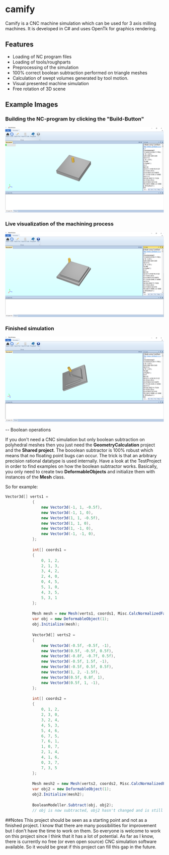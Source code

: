 # camify

Camify is a CNC machine simulation which can be used for 3 axis milling machines. It is developed in C# and uses OpenTk for graphics rendering.

## Features
- Loading of NC program files
- Loading of tools/roughparts
- Preprocessing of the simulation
- 100% correct boolean subtraction performed on triangle meshes
- Calculation of swept volumes generated by tool motion.
- Visual presented machine simulation
- Free rotation of 3D scene

## Example Images

### Building the NC-program by clicking the "Build-Button"
![alt tag](https://github.com/NMO13/camify/blob/master/img/image1.png)

### Live visualization of the machining process
![alt tag](https://github.com/NMO13/camify/blob/master/img/image2.png)

### Finished simulation
![alt tag](https://github.com/NMO13/camify/blob/master/img/image3.png)

-- Boolean operations

If you don't need a CNC simulation but only boolean subtraction on polyhedral meshes then you just need the **GeometryCalculation** project and the **Shared project**. The booolean subtractor is 100% robust which means that no floating point bugs can occur. The trick is that an arbitrary precision rational datatype is used internally. 
Have a look at the TestProject in order to find examples on how the boolean subtractor works. Basically, you only need to create two **DeformableObjects** and initialize them with instances of the **Mesh** class.

So for example:
```C#
Vector3d[] verts1 =
            {
                new Vector3d(-1, 1, -0.5f),
                new Vector3d(-1, 1, 0),
                new Vector3d(1, 1, -0.5f),
                new Vector3d(1, 1, 0),
                new Vector3d(1, -1, 0),
                new Vector3d(-1, -1, 0),
            };

            int[] coords1 =
            {
                0, 1, 2,
                2, 1, 3,
                3, 4, 2,
                2, 4, 0,
                0, 4, 5,
                5, 1, 0,
                4, 3, 5,
                5, 3, 1
            };

            Mesh mesh = new Mesh(verts1, coords1, Misc.CalcNormalizedFaceNormals(verts1, coords1));
            var obj = new DeformableObject(1);
            obj.Initialize(mesh);

            Vector3d[] verts2 =
            {
                new Vector3d(-0.5f, -0.5f, -1),
                new Vector3d(0.5f, -0.5f, 0.5f),
                new Vector3d(-0.8f, -0.7f, 0.5f),
                new Vector3d(-0.5f, 1.5f, -1),
                new Vector3d(-0.5f, 0.5f, 0.5f),
                new Vector3d(1, 2, -1.5f),
                new Vector3d(0.5f, 0.8f, 1),
                new Vector3d(0.5f, 1, -1),
            };

            int[] coords2 =
            {
                0, 1, 2,
                2, 3, 0,
                3, 2, 4,
                4, 5, 3,
                5, 4, 6,
                6, 7, 5,
                7, 6, 1,
                1, 0, 7,
                2, 1, 4,
                4, 1, 6,
                0, 3, 7,
                7, 3, 5
            };

            Mesh mesh2 = new Mesh(verts2, coords2, Misc.CalcNormalizedFaceNormals(verts2, coords2));
            var obj2 = new DeformableObject(1);
            obj2.Initialize(mesh2);
            
            BooleanModeller.Subtract(obj, obj2);
            // obj is now subtracted, obj2 hasn't changed and is still valid and can be used for further operations
```

##Notes 
This project should be seen as a starting point and not as a finished project. I know that there are many possibilities for improvement but I don't have the time to work on them. So everyone is welcome to work on this project since I think that it has a lot of potential. As far as I know, there is currently no free (or even open source) CNC simulation software available. So it would be great if this project can fill this gap in the future.
